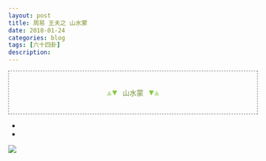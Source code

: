 ```yaml
---
layout: post
title: 周易 王夫之 山水蒙
date: 2018-01-24
categories: blog
tags: [六十四卦]
description: 
---
```


<span id = "jump"></span>

<section id="wrap_node" style="border: dashed 1px #797979; padding: 5px;">
    <section label="Copyright © 2016 playhudong All Rights Reserved." style="
width:100%;
margin:1em auto;
text-align: center;" id="shifu_t_044" donone="shifuMouseDownPayStyle(&#39;shifu_t_044&#39;)">
        <section style="
margin: 0 auto;
">
            <section class="xhr" style="width: 0px; height: 0px; border-left: 5px solid transparent; border-right: 5px solid transparent; border-bottom: 10px solid rgb(135, 201, 67); display: inline-block; opacity: 0.5; border-top-color: rgb(135, 201, 67);"></section>
            <section class="xhr" style="width: 0px; height: 0px; border-left: 5px solid transparent; border-right: 5px solid transparent; border-top: 10px solid rgb(135, 201, 67); display: inline-block; margin-left: -3px; border-bottom-color: rgb(135, 201, 67);"></section>
            <section style="
margin-left: 0.5em;
display: inline-block;">
                <p>
                    <span style="color: rgb(118, 146, 60);">山水蒙</span>
                </p>
            </section>
            <section class="xhr" style="margin-left: 0.5em; width: 0px; height: 0px; border-left: 5px solid transparent; border-right: 5px solid transparent; border-top: 10px solid rgb(135, 201, 67); display: inline-block; border-bottom-color: rgb(135, 201, 67);"></section>
            <section class="xhr" style="width: 0px; height: 0px; border-left: 5px solid transparent; border-right: 5px solid transparent; border-bottom: 10px solid rgb(135, 201, 67); display: inline-block; opacity: 0.5; margin-left: -3px; border-top-color: rgb(135, 201, 67);"></section>
        </section>
    </section>
</section>


- []()
- []()



![](http://www.guoyi360.com/uploads/allimg/130319/1-130319130054500.jpg)
